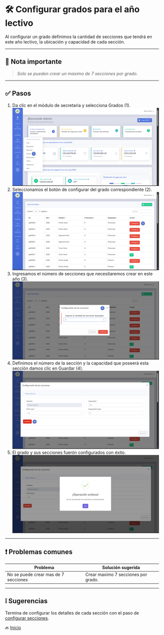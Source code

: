 # 🛠️ Configurar grados para el año lectivo

Al configurar un grado definimos la cantidad de secciones que tendrá en este año lectivo, la ubicación y capacidad de
cada sección.

---

## 📝 Nota importante

> *Solo se pueden crear un maximo de 7 secciones por grado.*
---

## ✅ Pasos

1. Da clic en el módulo de secretaria y selecciona Grados (1).
   ![Seleccione la vista de grados](../../assets/Configurar%20grados/Grados1.png)
2. Seleccionamos el botón de configurar del grado correspondiente (2).
   ![Seleccione la vista de grados](../../assets/Configurar%20grados/Grados2.png)
3. Ingresamos el número de secciones que necesitaremos crear en este año (3).
   ![Seleccione la vista de grados](../../assets/Configurar%20grados/Grados3.png)
4. Definimos el número de la sección y la capacidad que poseerá esta sección damos clic en Guardar (4).
   ![Seleccione la vista de grados](../../assets/Configurar%20grados/Grados4.png)
5. El grado y sus secciones fuerón configurados con éxito.
   ![Seleccione la vista de grados](../../assets/Configurar%20grados/Grados5.png)

---

<div style="page-break-after: always;"></div>

## ❗ Problemas comunes

| Problema                             | Solución sugerida                   |
|--------------------------------------|-------------------------------------|
| No se puede crear mas de 7 secciones | Crear maximo 7 secciones por grado. |

---

## ❕ Sugerencias

Termina de configurar los detalles de cada sección con el paso de [configurar secciones](Configurar%20secciones.md).

🔙 [Inicio](../../Index.md)


